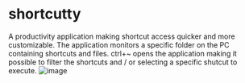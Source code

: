 # shortcutty
A productivity application making shortcut access quicker and more customizable. 
The application monitors a specific folder on the PC containing shortcuts and files.
ctrl+~ opens the application making it possible to filter the shortcuts and / or selecting a specific shutcut to execute.
![image](https://user-images.githubusercontent.com/29634453/27852623-2e1f0ff8-6160-11e7-8f2c-085da22d4877.png)
